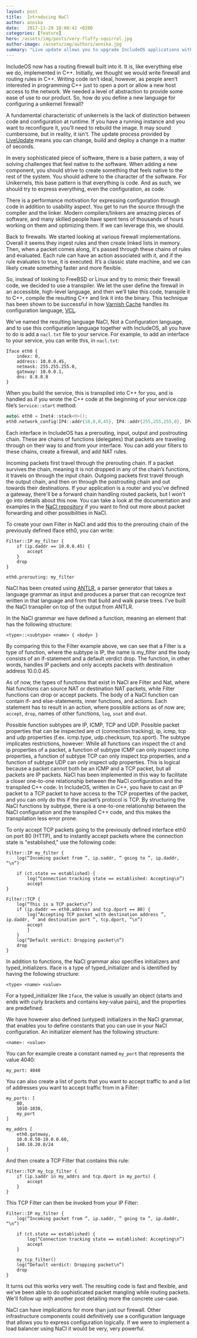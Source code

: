 ```yaml
---
layout: post
title:  Introducing NaCl
author: annika
date:   2017-11-29 10:00:42 +0200
categories: [feature]
hero: /assets/img/posts/very-fluffy-squirrel.jpg
author-image: /assets/img/authors/annika.jpg
summary: "Live update allows you to upgrade IncludeOS applications without downtime"
---
```


IncludeOS now has a routing firewall built into it. It is, like everything else we do, implemented in C++. Initially, we thought we would write firewall and routing rules in C++. Writing code isn’t ideal, however, as people aren’t interested in programming C++ just to open a port or allow a new host access to the network. We needed a level of abstraction to provide some ease of use to our product. So, how do you define a new language for configuring a unikernel firewall?

A fundamental characteristic of unikernels is the lack of distinction between code and configuration at runtime. If you have a running instance and you want to reconfigure it, you’ll need to rebuild the image. It may sound cumbersome, but in reality, it isn't. The update process provided by [LiveUpdate] means you can change, build and deploy a change in a matter of seconds.

In every sophisticated piece of software, there is a base pattern, a way of solving challenges that feel native to the software. When adding a new component, you should strive to create something that feels native to the rest of the system. You should adhere to the character of the software. For Unikernels, this base pattern is that everything is code. And as such, we should try to express everything, even the configuration, as code.

There is a performance motivation for expressing configuration through code in addition to usability aspect. You get to run the source through the compiler and the linker. Modern compilers/linkers are amazing pieces of software, and many skilled people have spent tens of thousands of hours working on them and optimizing them. If we can leverage this, we should. 

Back to firewalls. We started looking at various firewall implementations. Overall it seems they ingest rules and then create linked lists in memory. Then, when a packet comes along, it's passed through these chains of rules and evaluated. Each rule can have an action associated with it, and if the rule evaluates to true, it is executed. It’s a classic state machine, and we can likely create something faster and more flexible.

So, instead of looking to FreeBSD or Linux and try to mimic their firewall code, we decided to use a transpiler. We let the user define the firewall in an accessible, high-level language, and then we’ll take this code, transpile it to C++, compile the resulting C++ and link it into the binary. This technique has been shown to be successful in how [Varnish Cache] handles its configuration language, [VCL].

We've named the resulting language NaCl, Not a Configuration language, and to use this configuration language together with IncludeOS, all you have to do is add a `nacl.txt` file to your service. For example, to add an interface to your service, you can write this, in `nacl.txt`:

```
Iface eth0 {
    index: 0,
    address: 10.0.0.45,
    netmask: 255.255.255.0,
    gateway: 10.0.0.1,
    dns: 8.8.8.8
}
```

When you build the service, this is transpiled into C++ for you, and is handled as if you wrote the C++ code at the beginning of your service.cpp file’s `Service::start` method:

```cpp
auto& eth0 = Inet4::stack<0>();
eth0.network_config(IP4::addr{10,0,0,45}, IP4::addr{255,255,255,0}, IP4::addr{10,0,0,1}, IP4::addr{8,8,8,8});
```

Each interface in IncludeOS has a prerouting, input, output and postrouting chain. These are chains of functions (delegates) that packets are traveling through on their way to and from your interface. You can add your filters to these chains, create a firewall, and add NAT rules. 

Incoming packets first travel through the prerouting chain. If a packet survives the chain, meaning it is not dropped in any of the chain’s functions, it travels on through the input chain. Outgoing packets first travel through the output chain, and then on through the postrouting chain and out towards their destinations. If your application is a router and you've defined a gateway,  there'll be a forward chain handling routed packets, but I won't go into details about this now. You can take a look at the documentation and examples in the [NaCl repository](https://github.com/includeos/NaCl) if you want to find out more about packet forwarding and other possibilities in NaCl.

To create your own Filter in NaCl and add this to the prerouting chain of the previously defined Iface eth0, you can write:

```
Filter::IP my_filter {
    if (ip.daddr == 10.0.0.45) {
        accept
    }
    drop
}

eth0.prerouting: my_filter
```

NaCl has been created using [ANTLR], a parser generator that takes a language grammar as input and produces a parser that can recognize text written in that language and from that build and walk parse trees. I've built the NaCl transpiler on top of the output from ANTLR.

In the NaCl grammar we have defined a function, meaning an element that has the following structure:

```
<type>::<subtype> <name> { <body> }
```

By comparing this to the Filter example above, we can see that a Filter is a type of function, where the subtype is IP, the name is my_filter and the body consists of an if-statement and a default verdict drop. The function, in other words, handles IP packets and only accepts packets with destination address 10.0.0.45.

As of now, the types of functions that exist in NaCl are Filter and Nat, where Nat functions can source NAT or destination NAT packets, while Filter functions can drop or accept packets. The body of a NaCl function can contain if- and else-statements, inner functions, and actions. Each statement has to result in an action, where possible actions as of now are; `accept`, `drop`, names of other functions, `log`, `snat` and `dnat`.

Possible function subtypes are IP, ICMP, TCP and UDP. Possible packet properties that can be inspected are ct (connection tracking), ip, icmp, tcp and udp properties (f.ex. icmp.type, udp.checksum, tcp.sport). The subtype implicates restrictions, however: While all functions can inspect the ct and ip properties of a packet, a function of subtype ICMP can only inspect icmp properties, a function of subtype TCP can only inspect tcp properties, and a function of subtype UDP can only inspect udp properties. This is logical because a packet cannot both be an ICMP and a TCP packet, but all packets are IP packets. NaCl has been implemented in this way to facilitate a closer one-to-one relationship between the NaCl configuration and the transpiled C++ code. In IncludeOS, written in C++, you have to cast an IP packet to a TCP packet to have access to the TCP properties of the packet, and you can only do this if the packet’s protocol is TCP. By structuring the NaCl functions by subtype, there is a one-to-one relationship between the NaCl configuration and the transpiled C++ code, and this makes the transpilation less error prone.

To only accept TCP packets going to the previously defined interface eth0 on port 80 (HTTP), and to instantly accept packets where the connection state is "established," use the following code:

```
Filter::IP my_filter {
    log(“Incoming packet from ”, ip.saddr, ” going to ”, ip.daddr, “\n”)

    if (ct.state == established) {
        log(“Connection tracking state == established: Accepting\n”)
        accept
}

Filter::TCP {
    log(“This is a TCP packet\n”)
    if (ip.daddr == eth0.address and tcp.dport == 80) {
        log(“Accepting TCP packet with destination address ”, ip.daddr, “ and destination port ”, tcp.dport, “\n”)
        accept
		}
	}
    log(“Default verdict: Dropping packet\n”)
	drop
}
```

In addition to functions, the NaCl grammar also specifies initializers and typed_initializers. Iface is a type of typed_initializer and is identified by having the following structure:

```
<type> <name> <value>
```

For a typed_initializer like `Iface`, the value is usually an object (starts and ends with curly brackets and contains key-value pairs), and the properties are predefined.

We have however also defined (untyped) initializers in the NaCl grammar, that enables you to define constants that you can use in your NaCl configuration. An initializer element has the following structure:

```
<name>: <value>
```

You can for example create a constant named `my_port` that represents the value 4040:

```
my_port: 4040
```

You can also create a list of ports that you want to accept traffic to and a list of addresses you want to accept traffic from in a Filter:

```
my_ports: [
    80,
	1010-1030,
	my_port
]

my_addrs [
    eth0.gateway,
	10.0.0.50-10.0.0.60,
	140.10.20.0/24
]
```

And then create a TCP Filter that contains this rule:

```
Filter::TCP my_tcp_filter {
    if (ip.saddr in my_addrs and tcp.dport in my_ports) {
        accept
	}
}
```

This TCP Filter can then be invoked from your IP Filter:

```
Filter::IP my_filter {
    log(“Incoming packet from ”, ip.saddr, ” going to ”, ip.daddr, “\n”)

    if (ct.state == established) {
        log(“Connection tracking state == established: Accepting\n”)
        accept
	}

    my_tcp_filter()
    log(“Default verdict: Dropping packet\n”)
	drop
}
```

It turns out this works very well. The resulting code is fast and flexible, and we've been able to do sophisticated packet mangling while routing packets. We'll follow up with another post detailing more the concrete use-case.

NaCl can have implications for more than just our firewall. Other infrastructure components could definitively use a configuration language that allows you to express configuration logically. If we were to implement a load balancer using NaCl it would be very, very powerful.


[ANTLR]: http://www.antlr.org/
[LiveUpdate]: /blog/2017/liveupdate.html
[Varnish Cache]: http://www.varnish-cache.org/
[VCL]: https://www.varnish-software.com/glossary/what-is-vcl/
